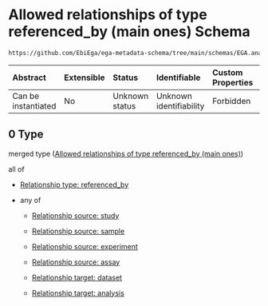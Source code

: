 # Allowed relationships of type referenced\_by (main ones) Schema

```txt
https://github.com/EbiEga/ega-metadata-schema/tree/main/schemas/EGA.analysis.json#/properties/analysis_relationships/items/allOf/1/anyOf/0
```



| Abstract            | Extensible | Status         | Identifiable            | Custom Properties | Additional Properties | Access Restrictions | Defined In                                                                       |
| :------------------ | :--------- | :------------- | :---------------------- | :---------------- | :-------------------- | :------------------ | :------------------------------------------------------------------------------- |
| Can be instantiated | No         | Unknown status | Unknown identifiability | Forbidden         | Allowed               | none                | [EGA.analysis.json\*](../../../schemas/EGA.analysis.json "open original schema") |

## 0 Type

merged type ([Allowed relationships of type referenced\_by (main ones)](ega-10-properties-analysis-relationships-items-allof-relationship-constraints-for-an-analysis-anyof-allowed-relationships-of-type-referenced_by-main-ones.md))

all of

*   [Relationship type: referenced_by](ega-12-definitions-relationship-type-referenced_by.md "check type definition")

*   any of

    *   [Relationship source: study](ega-12-definitions-relationship-source-study.md "check type definition")

    *   [Relationship source: sample](ega-12-definitions-relationship-source-sample.md "check type definition")

    *   [Relationship source: experiment](ega-12-definitions-relationship-source-experiment.md "check type definition")

    *   [Relationship source: assay](ega-12-definitions-relationship-source-assay.md "check type definition")

    *   [Relationship target: dataset](ega-12-definitions-relationship-target-dataset.md "check type definition")

    *   [Relationship target: analysis](ega-12-definitions-relationship-target-analysis.md "check type definition")
